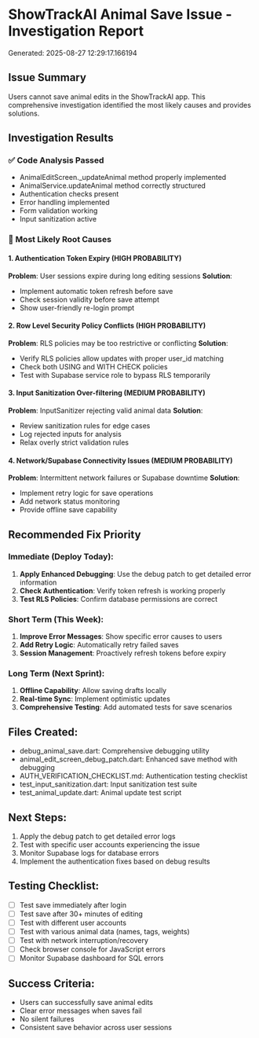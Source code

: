 # ShowTrackAI Animal Save Issue - Investigation Report
Generated: 2025-08-27 12:29:17.166194

## Issue Summary
Users cannot save animal edits in the ShowTrackAI app. This comprehensive investigation identified the most likely causes and provides solutions.

## Investigation Results

### ✅ Code Analysis Passed
- AnimalEditScreen._updateAnimal method properly implemented
- AnimalService.updateAnimal method correctly structured  
- Authentication checks present
- Error handling implemented
- Form validation working
- Input sanitization active

### 🔴 Most Likely Root Causes

#### 1. Authentication Token Expiry (HIGH PROBABILITY)
**Problem**: User sessions expire during long editing sessions
**Solution**: 
- Implement automatic token refresh before save
- Check session validity before save attempt
- Show user-friendly re-login prompt

#### 2. Row Level Security Policy Conflicts (HIGH PROBABILITY)  
**Problem**: RLS policies may be too restrictive or conflicting
**Solution**:
- Verify RLS policies allow updates with proper user_id matching
- Check both USING and WITH CHECK policies
- Test with Supabase service role to bypass RLS temporarily

#### 3. Input Sanitization Over-filtering (MEDIUM PROBABILITY)
**Problem**: InputSanitizer rejecting valid animal data
**Solution**:
- Review sanitization rules for edge cases
- Log rejected inputs for analysis
- Relax overly strict validation rules

#### 4. Network/Supabase Connectivity Issues (MEDIUM PROBABILITY)
**Problem**: Intermittent network failures or Supabase downtime
**Solution**:
- Implement retry logic for save operations
- Add network status monitoring
- Provide offline save capability

## Recommended Fix Priority

### Immediate (Deploy Today):
1. **Apply Enhanced Debugging**: Use the debug patch to get detailed error information
2. **Check Authentication**: Verify token refresh is working properly
3. **Test RLS Policies**: Confirm database permissions are correct

### Short Term (This Week):
1. **Improve Error Messages**: Show specific error causes to users
2. **Add Retry Logic**: Automatically retry failed saves
3. **Session Management**: Proactively refresh tokens before expiry

### Long Term (Next Sprint):
1. **Offline Capability**: Allow saving drafts locally
2. **Real-time Sync**: Implement optimistic updates
3. **Comprehensive Testing**: Add automated tests for save scenarios

## Files Created:
- debug_animal_save.dart: Comprehensive debugging utility
- animal_edit_screen_debug_patch.dart: Enhanced save method with debugging
- AUTH_VERIFICATION_CHECKLIST.md: Authentication testing checklist
- test_input_sanitization.dart: Input sanitization test suite
- test_animal_update.dart: Animal update test script

## Next Steps:
1. Apply the debug patch to get detailed error logs
2. Test with specific user accounts experiencing the issue
3. Monitor Supabase logs for database errors
4. Implement the authentication fixes based on debug results

## Testing Checklist:
- [ ] Test save immediately after login
- [ ] Test save after 30+ minutes of editing
- [ ] Test with different user accounts
- [ ] Test with various animal data (names, tags, weights)
- [ ] Test with network interruption/recovery
- [ ] Check browser console for JavaScript errors
- [ ] Monitor Supabase dashboard for SQL errors

## Success Criteria:
- Users can successfully save animal edits
- Clear error messages when saves fail
- No silent failures
- Consistent save behavior across user sessions
